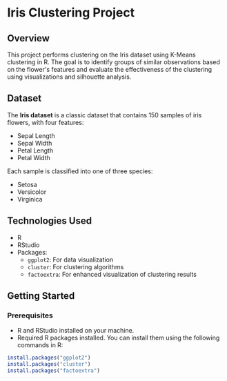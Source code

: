 # Iris Clustering Project

## Overview

This project performs clustering on the Iris dataset using K-Means clustering in R. The goal is to identify groups of similar observations based on the flower's features and evaluate the effectiveness of the clustering using visualizations and silhouette analysis.

## Dataset

The **Iris dataset** is a classic dataset that contains 150 samples of iris flowers, with four features:
- Sepal Length
- Sepal Width
- Petal Length
- Petal Width

Each sample is classified into one of three species:
- Setosa
- Versicolor
- Virginica

## Technologies Used

- R
- RStudio
- Packages:
  - `ggplot2`: For data visualization
  - `cluster`: For clustering algorithms
  - `factoextra`: For enhanced visualization of clustering results

## Getting Started

### Prerequisites

- R and RStudio installed on your machine.
- Required R packages installed. You can install them using the following commands in R:

```r
install.packages("ggplot2")
install.packages("cluster")
install.packages("factoextra")
